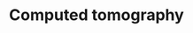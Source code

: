 ---
layout: category
title: Computed tomography
layout: category
permalink: /categories/CT/
archive-taxonomy: CT
author_profile: true
entries_layout: grid

---